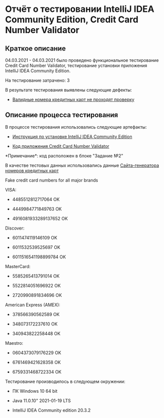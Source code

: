 # Отчёт о тестировании IntelliJ IDEA Community Edition, Credit Card Number Validator

## Краткое описание

04.03.2021 - 04.03.2021 было проведено функциональное тестирование Credit Card Number Validator, тестирование установки приложения IntelliJ IDEA Community Edition.

На тестирование затрачено: 3

В результате тестирования выявлены следующие дефекты:

* [Валидные номера кредитных карт не проходят проверку](https://github.com/eilinwis/java_1.2/issues/1#issue-822146269)




## Описание процесса тестирования

В процессе тестирования использовались следующие артефакты:

* [Инструкция по установке IntelliJ IDEA Community Edition](https://github.com/netology-code/javaqa-homeworks/blob/master/intro/idea.md)

* [Код приложения Credit Card Number Validator](https://github.com/netology-code/javaqa-homeworks/tree/master/intro) 

*Примечание\*: код расположен в блоке "Задание №2"


В качестве тестовых данных использовались данные [Сайта-генератора номеров кредитных карт](https://www.freeformatter.com/credit-card-number-generator-validator.html) 

 
Fake credit card numbers for all major brands

VISA:

* 4485512812717064 OK

* 4449984771849763 OK

* 4916081933289137652 OK

Discover:

* 6011474119146109 OK

* 6011532539525697 OK

* 6011516541198899784 OK 

MasterCard:

* 5585265413791014 OK

* 5522814051696922 OK

* 2720990891834696 OK

American Express (AMEX):

* 378566390562589 OK

* 348073172237610 OK

* 340943822258448 OK

Maestro:

* 0604373079176229 OK

* 6761469421628358 OK

* 6759331468722334 OK


Тестирование производилось в следующем окружении:

* ПК Windows 10 64 bit

* Java 11.0.10" 2021-01-19 LTS

* IntelliJ IDEA Community edition 20.3.2